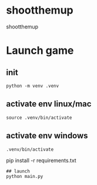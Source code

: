 # shootthemup
shootthemup
# Launch game
## init
```
python -m venv .venv
```
## activate env linux/mac
```
source .venv/bin/activate
```
## activate env windows
```
.venv/bin/activate
```
pip install -r requirements.txt
```
## launch
python main.py